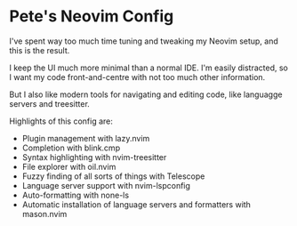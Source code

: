 # Pete's Neovim Config

I've spent way too much time tuning and tweaking my Neovim setup, and this is
the result.

I keep the UI much more minimal than a normal IDE. I'm easily distracted, so I
want my code front-and-centre with not too much other information.

But I also like modern tools for navigating and editing code, like languagge
servers and treesitter.

Highlights of this config are:

- Plugin management with lazy.nvim
- Completion with blink.cmp
- Syntax highlighting with nvim-treesitter
- File explorer with oil.nvim
- Fuzzy finding of all sorts of things with Telescope
- Language server support with nvim-lspconfig
- Auto-formatting with none-ls
- Automatic installation of language servers and formatters with mason.nvim
